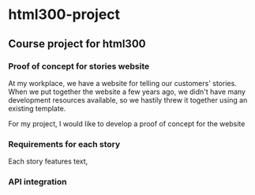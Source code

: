 # html300-project
## Course project for html300

### Proof of concept for stories website

At my workplace, we have a website for telling our customers' stories. When we
put together the website a few years ago, we didn't have many development
resources available, so we hastily threw it together using an existing template.

For my project, I would like to develop a proof of concept for the website


### Requirements for each story

Each story features text,

### API integration
